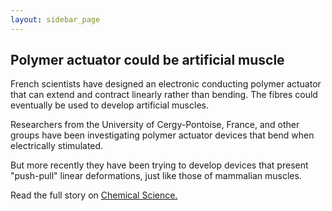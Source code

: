 ```yaml
---
layout: sidebar_page
---
```


## Polymer actuator could be artificial muscle

French scientists have designed an electronic conducting polymer actuator that can extend and contract linearly rather than bending. The fibres could eventually be used to develop artificial  muscles.
<!--break-->
Researchers from the University of Cergy-Pontoise, France, and other groups have been investigating polymer actuator devices that bend when electrically stimulated.  
  
But more recently they have been trying to develop devices that present "push-pull" linear deformations, just like those of mammalian muscles.  
  
Read the full story on [Chemical Science.](http://www.rsc.org/Publishing/ChemScience/Volume/2010/05/artificial_muscles.asp)